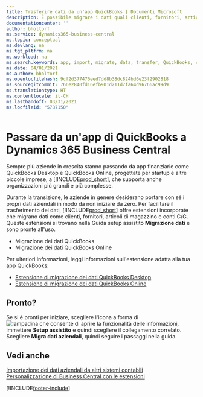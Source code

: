 ```yaml
---
title: Trasferire dati da un'app QuickBooks | Documenti Microsoft
description: È possibile migrare i dati quali clienti, fornitori, articoli in magazzino e conti C/G dalle app di QuickBooks a Business Central.
documentationcenter: ''
author: bholtorf
ms.service: dynamics365-business-central
ms.topic: conceptual
ms.devlang: na
ms.tgt_pltfrm: na
ms.workload: na
ms.search.keywords: app, import, migrate, data, transfer, QuickBooks, customize
ms.date: 04/01/2021
ms.author: bholtorf
ms.openlocfilehash: 9cf2d377476eed7dd8b38dc824bd6e23f2902818
ms.sourcegitcommit: 766e2840fd16efb901d211d7fa64d96766ac99d9
ms.translationtype: HT
ms.contentlocale: it-CH
ms.lasthandoff: 03/31/2021
ms.locfileid: "5787150"
---
```

# <a name="changing-from-a-quickbooks-app-to-dynamics-365-business-central"></a>Passare da un'app di QuickBooks a Dynamics 365 Business Central
Sempre più aziende in crescita stanno passando da app finanziarie come QuickBooks Desktop e QuickBooks Online, progettate per startup e altre piccole imprese, a [!INCLUDE[prod_short](includes/prod_short.md)], che supporta anche organizzazioni più grandi e più complesse. 

Durante la transizione, le aziende in genere desiderano portare con sé i propri dati aziendali in modo da non iniziare da zero. Per facilitare il trasferimento dei dati, [!INCLUDE[prod_short](includes/prod_short.md)] offre estensioni incorporate che migrano dati come clienti, fornitori, articoli di magazzino e conti C/G. Queste estensioni si trovano nella Guida setup assistito **Migrazione dati** e sono pronte all'uso.

* Migrazione dei dati QuickBooks 
* Migrazione dei dati QuickBooks Online

Per ulteriori informazioni, leggi informazioni sull'estensione adatta alla tua app QuickBooks:   

* [Estensione di migrazione dei dati QuickBooks Desktop](ui-extensions-quickbooks-data-migration.md)
* [Estensione di migrazione dei dati QuickBooks Online](ui-extensions-quickbooks-online-data-migration.md)

## <a name="ready-now"></a>Pronto?
Se si è pronti per iniziare, scegliere l'icona a forma di ![lampadina che consente di aprire la funzionalità delle informazioni](media/ui-search/search_small.png "Informazioni sull'operazione che si desidera eseguire"), immettere **Setup assistito** e quindi scegliere il collegamento correlato. Scegliere **Migra dati aziendali**, quindi seguire i passaggi nella guida.

## <a name="see-also"></a>Vedi anche
[Importazione dei dati aziendali da altri sistemi contabili](across-import-data-configuration-packages.md)  
[Personalizzazione di Business Central con le estensioni](ui-extensions.md)   


[!INCLUDE[footer-include](includes/footer-banner.md)]